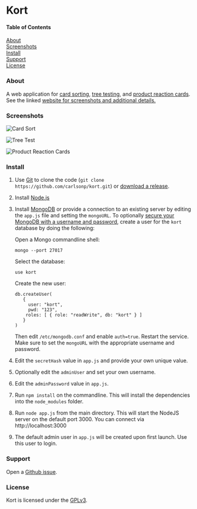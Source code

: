 Kort
===========

#### Table of Contents  
[About](#About)  
[Screenshots](#Screenshots)  
[Install](#Install)  
[Support](#Support)  
[License](#License)


<a name="About"/>

### About

A web application for
[card sorting](https://en.wikipedia.org/wiki/Card_sorting),
[tree testing](https://en.wikipedia.org/wiki/Tree_testing),
and [product reaction cards](https://en.wikipedia.org/wiki/Microsoft_Reaction_Card_Method_(Desirability_Testing)).
See the linked [website for screenshots and additional details.](https://carlsonp.github.io/kort/)

<a name="Screenshots"/>

### Screenshots

![Card Sort](/docs/cs.png)

![Tree Test](/docs/tt.png)

![Product Reaction Cards](/docs/prc.png)

<a name="Install"/>

### Install

1. Use [Git](https://git-scm.com/) to clone the code (`git clone https://github.com/carlsonp/kort.git`) or [download a release](https://github.com/carlsonp/kort/releases).

2. Install [Node.js](https://nodejs.org)

3. Install [MongoDB](https://www.mongodb.com/) or provide a connection to an existing server
by editing the `app.js` file and setting the `mongoURL`.  To optionally [secure your MongoDB with a username
and password](https://stackoverflow.com/questions/4881208/how-to-secure-mongodb-with-username-and-password/19768877),
create a user for the `kort` database by doing the following:

    Open a Mongo commandline shell:
    ```
    mongo --port 27017
    ```

    Select the database:
    ```
    use kort
    ```

    Create the new user:
    ```
    db.createUser(
       {
         user: "kort",
         pwd: "123",
        roles: [ { role: "readWrite", db: "kort" } ]
       }
    )
    ```

    Then edit `/etc/mongodb.conf` and enable `auth=true`.  Restart the service.  Make sure to set
    the `mongoURL` with the appropriate username and password.

4. Edit the `secretHash` value in `app.js` and provide your own unique value.

5. Optionally edit the `adminUser` and set your own username.

6. Edit the `adminPassword` value in `app.js`.

7. Run `npm install` on the commandline.  This will install the dependencies into the `node_modules` folder.

8. Run `node app.js` from the main directory.  This will start the NodeJS server
on the default port 3000.  You can connect via http://localhost:3000

9. The default admin user in `app.js` will be created upon first launch.  Use this user to login.

<a name="Support"/>

### Support

Open a [Github issue](https://github.com/carlsonp/kort/issues).

<a name="License"/>

### License

Kort is licensed under the [GPLv3](https://www.gnu.org/licenses/gpl-3.0.en.html).
